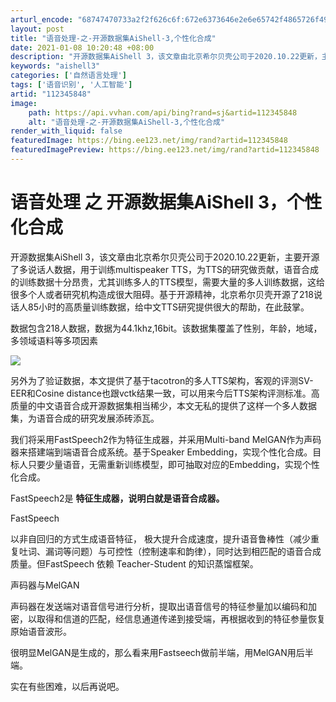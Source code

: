```yaml
---
arturl_encode: "68747470733a2f2f626c6f:672e6373646e2e6e65742f4865726f49735573656c6573732f:61727469636c652f64657461696c732f313132333435383438"
layout: post
title: "语音处理-之-开源数据集AiShell-3,个性化合成"
date: 2021-01-08 10:20:48 +08:00
description: "开源数据集AiShell 3，该文章由北京希尔贝壳公司于2020.10.22更新，主要开源了多说话人"
keywords: "aishell3"
categories: ['自然语言处理']
tags: ['语音识别', '人工智能']
artid: "112345848"
image:
    path: https://api.vvhan.com/api/bing?rand=sj&artid=112345848
    alt: "语音处理-之-开源数据集AiShell-3,个性化合成"
render_with_liquid: false
featuredImage: https://bing.ee123.net/img/rand?artid=112345848
featuredImagePreview: https://bing.ee123.net/img/rand?artid=112345848
---
```


# 语音处理 之 开源数据集AiShell 3，个性化合成

开源数据集AiShell 3，该文章由北京希尔贝壳公司于2020.10.22更新，主要开源了多说话人数据，用于训练multispeaker TTS，为TTS的研究做贡献，语音合成的训练数据十分昂贵，尤其训练多人的TTS模型，需要大量的多人训练数据，这给很多个人或者研究机构造成很大阻碍。基于开源精神，北京希尔贝壳开源了218说话人85小时的高质量训练数据，给中文TTS研究提供很大的帮助，在此鼓掌。

数据包含218人数据，数据为44.1khz,16bit。该数据集覆盖了性别，年龄，地域，多领域语料等多项因素

![](https://i-blog.csdnimg.cn/blog_migrate/143ff3649cfa1ec61f3f5ef56a30683f.png)

另外为了验证数据，本文提供了基于tacotron的多人TTS架构，客观的评测SV-EER和Cosine distance也跟vctk结果一致，可以用来今后TTS架构评测标准。高质量的中文语音合成开源数据集相当稀少，本文无私的提供了这样一个多人数据集，为语音合成的研究发展添砖添瓦。

我们将采用FastSpeech2作为特征生成器，并采用Multi-band MelGAN作为声码器来搭建端到端语音合成系统。基于Speaker Embedding，实现个性化合成。目标人只要少量语音，无需重新训练模型，即可抽取对应的Embedding，实现个性化合成。

FastSpeech2是
**特征生成器，说明白就是语音合成器。**

FastSpeech

以非自回归的方式生成语音特征，
极大提升合成速度，提升语音鲁棒性（减少重复吐词、漏词等问题）与可控性（控制速率和韵律），同时达到相匹配的语音合成质量。但FastSpeech 依赖 Teacher-Student 的知识蒸馏框架。

声码器与MelGAN

声码器在发送端对语音信号进行分析，提取出语音信号的特征参量加以编码和加密，以取得和信道的匹配，经信息通道传递到接受端，再根据收到的特征参量恢复原始语音波形。

很明显MelGAN是生成的，那么看来用Fastseech做前半端，用MelGAN用后半端。

实在有些困难，以后再说吧。